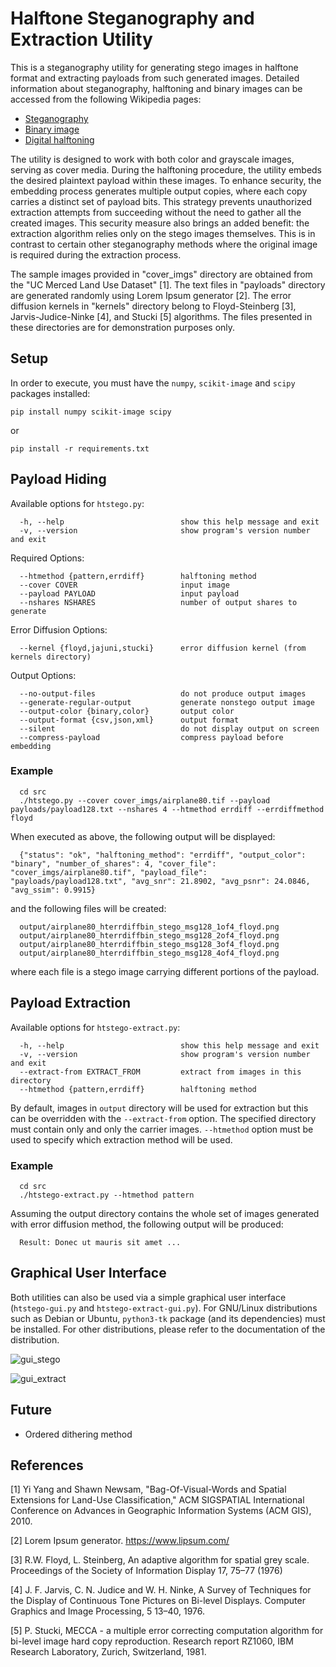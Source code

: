 # Halftone Steganography and Extraction Utility
This is a steganography utility for generating stego images in halftone format and extracting payloads from such generated images. Detailed information about steganography, halftoning and binary images can be accessed from the following Wikipedia pages:

- [Steganography](https://en.wikipedia.org/wiki/Steganography)
- [Binary image](https://en.wikipedia.org/wiki/Binary_image)
- [Digital halftoning](https://en.wikipedia.org/wiki/Halftone#Digital_halftoning)

The utility is designed to work with both color and grayscale images, serving as cover media. During the halftoning procedure, the utility embeds the desired plaintext payload within these images. To enhance security, the embedding process generates multiple output copies, where each copy carries a distinct set of payload bits. This strategy prevents unauthorized extraction attempts from succeeding without the need to gather all the created images. This security measure also brings an added benefit: the extraction algorithm relies only on the stego images themselves. This is in contrast to certain other steganography methods where the original image is required during the extraction process.

The sample images provided in "cover_imgs" directory are obtained from the "UC Merced Land Use Dataset" [1]. The text files in "payloads" directory are generated randomly using Lorem Ipsum generator [2]. The error diffusion kernels in "kernels" directory belong to Floyd-Steinberg [3], Jarvis-Judice-Ninke [4], and Stucki [5] algorithms. The files presented in these directories are for demonstration purposes only.

## Setup
In order to execute, you must have the `numpy`, `scikit-image` and `scipy` packages installed:

    pip install numpy scikit-image scipy

or

    pip install -r requirements.txt

## Payload Hiding
Available options for `htstego.py`:

      -h, --help                          show this help message and exit
      -v, --version                       show program's version number and exit

Required Options:

      --htmethod {pattern,errdiff}        halftoning method
      --cover COVER                       input image
      --payload PAYLOAD                   input payload
      --nshares NSHARES                   number of output shares to generate

Error Diffusion Options:

      --kernel {floyd,jajuni,stucki}      error diffusion kernel (from kernels directory)

Output Options:

      --no-output-files                   do not produce output images
      --generate-regular-output           generate nonstego output image
      --output-color {binary,color}       output color
      --output-format {csv,json,xml}      output format
      --silent                            do not display output on screen
      --compress-payload                  compress payload before embedding

### Example

      cd src
      ./htstego.py --cover cover_imgs/airplane80.tif --payload payloads/payload128.txt --nshares 4 --htmethod errdiff --errdiffmethod floyd

When executed as above, the following output will be displayed:

      {"status": "ok", "halftoning_method": "errdiff", "output_color": "binary", "number_of_shares": 4, "cover_file": "cover_imgs/airplane80.tif", "payload_file": "payloads/payload128.txt", "avg_snr": 21.8902, "avg_psnr": 24.0846, "avg_ssim": 0.9915}

and the following files will be created:

      output/airplane80_hterrdiffbin_stego_msg128_1of4_floyd.png
      output/airplane80_hterrdiffbin_stego_msg128_2of4_floyd.png
      output/airplane80_hterrdiffbin_stego_msg128_3of4_floyd.png
      output/airplane80_hterrdiffbin_stego_msg128_4of4_floyd.png

where each file is a stego image carrying different portions of the payload.

## Payload Extraction
Available options for `htstego-extract.py`:

      -h, --help                          show this help message and exit
      -v, --version                       show program's version number and exit
      --extract-from EXTRACT_FROM         extract from images in this directory
      --htmethod {pattern,errdiff}        halftoning method

By default, images in `output` directory will be used for extraction but this can be overridden with the `--extract-from` option. The specified directory must contain only and only the carrier images. `--htmethod` option must be used to specify which extraction method will be used.

### Example

      cd src
      ./htstego-extract.py --htmethod pattern

Assuming the output directory contains the whole set of images generated with error diffusion method, the following output will be produced:

      Result: Donec ut mauris sit amet ...

## Graphical User Interface

Both utilities can also be used via a simple graphical user interface (`htstego-gui.py` and `htstego-extract-gui.py`). For GNU/Linux distributions such as Debian or Ubuntu, `python3-tk` package (and its dependencies) must be installed. For other distributions, please refer to the documentation of the distribution.

![gui_stego](https://github.com/efeciftci/libhtstego/assets/3438150/a783c04a-eaf2-4fe6-87a6-cabc725288ed)

![gui_extract](https://github.com/efeciftci/libhtstego/assets/3438150/579a26e1-5e07-4cf2-98b4-b6e61c64e4fd)


## Future

- Ordered dithering method

## References
[1] Yi Yang and Shawn Newsam, "Bag-Of-Visual-Words and Spatial Extensions for Land-Use Classification," ACM SIGSPATIAL International Conference on Advances in Geographic Information Systems (ACM GIS), 2010.

[2] Lorem Ipsum generator. https://www.lipsum.com/

[3] R.W. Floyd, L. Steinberg, An adaptive algorithm for spatial grey scale. Proceedings of the Society of Information Display 17, 75–77 (1976)

[4] J. F. Jarvis, C. N. Judice and W. H. Ninke, A Survey of Techniques for the Display of Continuous Tone Pictures on Bi-level Displays. Computer Graphics and Image Processing, 5 13–40, 1976.

[5] P. Stucki, MECCA - a multiple error correcting computation algorithm for bi-level image hard copy reproduction. Research report RZ1060, IBM Research Laboratory, Zurich, Switzerland, 1981.